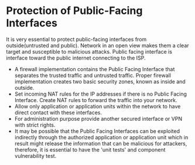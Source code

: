 
# Protection of Public-Facing Interfaces

It is very essential to protect public-facing interfaces from outside(untrusted and public). Network in an open view makes them a clear target and susceptible to malicious attacks. Public facing interface is interface toward the public internet connecting to the ISP.

- A firewall implementation contains the Public Facing Interface that separates the trusted traffic and untrusted traffic. Proper firewall implementation creates two basic security zones, known as inside and outside.
- Set incoming NAT rules for the IP addresses if there is no Public Facing Interface. Create NAT rules to forward the traffic into your network.
- Allow only application or application units within the network to have direct contact with these interfaces.
- For administration purpose provide another secured interface or VPN with strict rights.
- It may be possible that the Public Facing Interfaces can be exploited indirectly through the authorized application or application unit which in result might release the information that can be malicious for attackers, therefore, it is essential to have the 'unit tests' and component vulnerability test.
